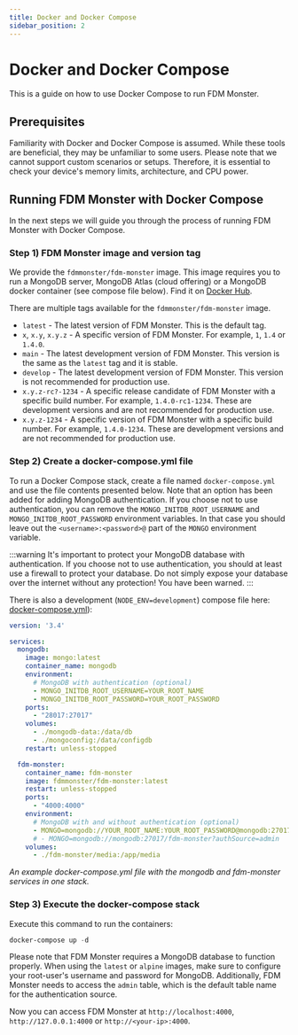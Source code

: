 ```yaml
---
title: Docker and Docker Compose
sidebar_position: 2
---
```


# Docker and Docker Compose

This is a guide on how to use Docker Compose to run FDM Monster.

## Prerequisites

Familiarity with Docker and Docker Compose is assumed. While these tools are beneficial, they may be unfamiliar to some users. 
Please note that we cannot support custom scenarios or setups. Therefore, it is essential to check your device's memory limits, architecture, and CPU power.

## Running FDM Monster with Docker Compose

In the next steps we will guide you through the process of running FDM Monster with Docker Compose.

### Step 1) FDM Monster image and version tag
We provide the `fdmmonster/fdm-monster` image. This image requires you to run a MongoDB server, MongoDB Atlas (cloud offering) or a MongoDB docker container (see compose file below).
Find it on [Docker Hub](https://hub.docker.com/r/fdmmonster/fdm-monster/tags).

There are multiple tags available for the `fdmmonster/fdm-monster` image.
- `latest` - The latest version of FDM Monster. This is the default tag.
- `x`, `x.y`, `x.y.z` - A specific version of FDM Monster. For example, `1`, `1.4` or `1.4.0`.
- `main` - The latest development version of FDM Monster. This version is the same as the `latest` tag and it is stable.
- `develop` - The latest development version of FDM Monster. This version is not recommended for production use.
- `x.y.z-rc?-1234` - A specific release candidate of FDM Monster with a specific build number. For example, `1.4.0-rc1-1234`. These are development versions and are not recommended for production use.
- `x.y.z-1234` - A specific version of FDM Monster with a specific build number. For example, `1.4.0-1234`. These are development versions and are not recommended for production use.

### Step 2) Create a docker-compose.yml file
To run a Docker Compose stack, create a file named `docker-compose.yml` and use the file contents presented below. Note that an option has been added for adding MongoDB authentication. 
If you choose not to use authentication, you can remove the `MONGO_INITDB_ROOT_USERNAME` and `MONGO_INITDB_ROOT_PASSWORD` environment variables.
In that case you should leave out the `<username>:<password>@` part of the `MONGO` environment variable. 

:::warning
It's important to protect your MongoDB database with authentication. If you choose not to use authentication, you should at least use a firewall to protect your database.
Do not simply expose your database over the internet without any protection! You have been warned.
:::

There is also a development (`NODE_ENV=development`) compose file here: [docker-compose.yml](https://github.com/fdm-monster/fdm-monster/tree/main/docker-compose.yml)):

```yaml
version: '3.4'

services:
  mongodb:
    image: mongo:latest
    container_name: mongodb
    environment:
      # MongoDB with authentication (optional)
      - MONGO_INITDB_ROOT_USERNAME=YOUR_ROOT_NAME
      - MONGO_INITDB_ROOT_PASSWORD=YOUR_ROOT_PASSWORD
    ports:
      - "28017:27017"
    volumes:
      - ./mongodb-data:/data/db
      - ./mongoconfig:/data/configdb
    restart: unless-stopped

  fdm-monster:
    container_name: fdm-monster
    image: fdmmonster/fdm-monster:latest
    restart: unless-stopped
    ports:
      - "4000:4000"
    environment:
      # MongoDB with and without authentication (optional)
      - MONGO=mongodb://YOUR_ROOT_NAME:YOUR_ROOT_PASSWORD@mongodb:27017/fdm-monster?authSource=admin
      # - MONGO=mongodb://mongodb:27017/fdm-monster?authSource=admin
    volumes:
      - ./fdm-monster/media:/app/media
```
_An example docker-compose.yml file with the mongodb and fdm-monster services in one stack._

### Step 3) Execute the docker-compose stack 
Execute this command to run the containers:

```powershell
docker-compose up -d
```

Please note that FDM Monster requires a MongoDB database to function properly. When using the `latest` or `alpine` images, 
make sure to configure your root-user's username and password for MongoDB. 
Additionally, FDM Monster needs to access the `admin` table, which is the default table name for the authentication source.

Now you can access FDM Monster at `http://localhost:4000`, `http://127.0.0.1:4000` or `http://<your-ip>:4000`.
